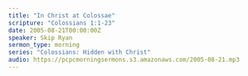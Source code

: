 ```yaml
---
title: "In Christ at Colossae"
scripture: "Colossians 1:1-23"
date: 2005-08-21T00:00:00Z
speaker: Skip Ryan
sermon_type: morning
series: "Colossians: Hidden with Christ"
audio: https://pcpcmorningsermons.s3.amazonaws.com/2005-08-21.mp3 
---
```



